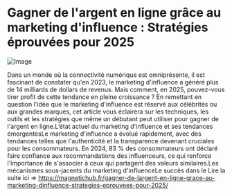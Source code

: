 # Gagner de l'argent en ligne grâce au marketing d'influence : Stratégies éprouvées pour 2025

![Image](https://images.pexels.com/photos/31916807/pexels-photo-31916807.jpeg?auto=compress&cs=tinysrgb&h=650&w=940)

Dans un monde où la connectivité numérique est omniprésente, il est fascinant de constater qu'en 2023, le marketing d'influence a généré plus de 14 milliards de dollars de revenus. Mais comment, en 2025, pouvez-vous tirer profit de cette tendance en pleine croissance ? En remettant en question l'idée que le marketing d'influence est réservé aux célébrités ou aux grandes marques, cet article vous éclairera sur les techniques, les outils et les stratégies que même un débutant peut utiliser pour gagner de l'argent en ligne.L’état actuel du marketing d'influence et ses tendances émergentesLe marketing d'influence a évolué rapidement, avec des tendances telles que l'authenticité et la transparence devenant cruciales pour les consommateurs. En 2024, 83 % des consommateurs ont déclaré faire confiance aux recommandations des influenceurs, ce qui renforce l'importance de s'associer à ceux qui partagent des valeurs similaires.Les mécanismes sous-jacents du marketing d'influenceLe succès dans le  Lire la suite ici => https://magnetichub.fr/gagner-de-largent-en-ligne-grace-au-marketing-dinfluence-strategies-eprouvees-pour-2025/
